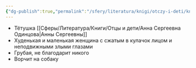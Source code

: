 ```yaml
---
{"dg-publish":true,"permalink":"/sfery/literatura/knigi/otczy-i-deti/knyazhna-h-ya/","tags":["book"]}
---
```


- Тётушка [[Сферы/Литература/Книги/Отцы и дети/Анна Сергеевна Одинцова\|Анны Сергеевны]]
- Худенькая и маленькая женщина с сжатым в кулачок лицом и неподвижными злыми глазами 
- Грубая, не благодарит никого 
- Ворчит на собаку 